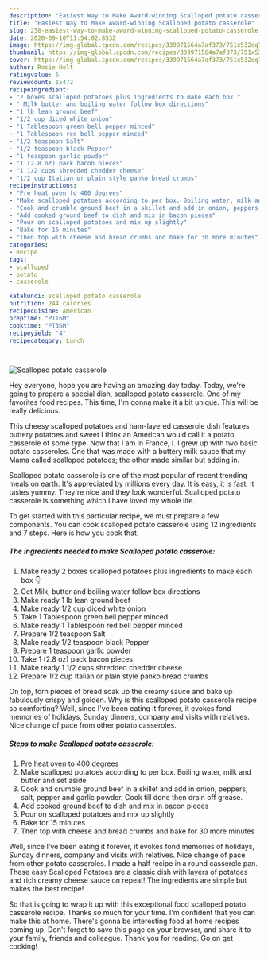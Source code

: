 ```yaml
---
description: "Easiest Way to Make Award-winning Scalloped potato casserole"
title: "Easiest Way to Make Award-winning Scalloped potato casserole"
slug: 258-easiest-way-to-make-award-winning-scalloped-potato-casserole
date: 2020-09-10T11:54:02.853Z
image: https://img-global.cpcdn.com/recipes/339971564a7af373/751x532cq70/scalloped-potato-casserole-recipe-main-photo.jpg
thumbnail: https://img-global.cpcdn.com/recipes/339971564a7af373/751x532cq70/scalloped-potato-casserole-recipe-main-photo.jpg
cover: https://img-global.cpcdn.com/recipes/339971564a7af373/751x532cq70/scalloped-potato-casserole-recipe-main-photo.jpg
author: Rosie Holt
ratingvalue: 5
reviewcount: 15472
recipeingredient:
- "2 boxes scalloped potatoes plus ingredients to make each box "
- " Milk butter and boiling water follow box directions"
- "1 lb lean ground beef"
- "1/2 cup diced white onion"
- "1 Tablespoon green bell pepper minced"
- "1 Tablespoon red bell pepper minced"
- "1/2 teaspoon Salt"
- "1/2 teaspoon black Pepper"
- "1 teaspoon garlic powder"
- "1 (2.8 oz) pack bacon pieces"
- "1 1/2 cups shredded chedder cheese"
- "1/2 cup Italian or plain style panko bread crumbs"
recipeinstructions:
- "Pre heat oven to 400 degrees"
- "Make scalloped potatoes according to per box. Boiling water, milk and butter and set aside"
- "Cook and crumble ground beef in a skillet and add in onion, peppers, salt, pepper and garlic powder. Cook till done then drain off grease."
- "Add cooked ground beef to dish and mix in bacon pieces"
- "Pour on scalloped potatoes and mix up slightly"
- "Bake for 15 minutes"
- "Then top with cheese and bread crumbs and bake for 30 more minutes"
categories:
- Recipe
tags:
- scalloped
- potato
- casserole

katakunci: scalloped potato casserole 
nutrition: 244 calories
recipecuisine: American
preptime: "PT16M"
cooktime: "PT36M"
recipeyield: "4"
recipecategory: Lunch

---
```



![Scalloped potato casserole](https://img-global.cpcdn.com/recipes/339971564a7af373/751x532cq70/scalloped-potato-casserole-recipe-main-photo.jpg)

Hey everyone, hope you are having an amazing day today. Today, we're going to prepare a special dish, scalloped potato casserole. One of my favorites food recipes. This time, I'm gonna make it a bit unique. This will be really delicious.

This cheesy scalloped potatoes and ham-layered casserole dish features buttery potatoes and sweet I think an American would call it a potato casserole of some type. Now that I am in France, I. I grew up with two basic potato casseroles. One that was made with a buttery milk sauce that my Mama called scalloped potatoes; the other made similar but adding in.

Scalloped potato casserole is one of the most popular of recent trending meals on earth. It's appreciated by millions every day. It is easy, it is fast, it tastes yummy. They're nice and they look wonderful. Scalloped potato casserole is something which I have loved my whole life.


To get started with this particular recipe, we must prepare a few components. You can cook scalloped potato casserole using 12 ingredients and 7 steps. Here is how you cook that.

<!--inarticleads1-->

##### The ingredients needed to make Scalloped potato casserole:

1. Make ready 2 boxes scalloped potatoes plus ingredients to make each box 👇
1. Get  Milk, butter and boiling water follow box directions
1. Make ready 1 lb lean ground beef
1. Make ready 1/2 cup diced white onion
1. Take 1 Tablespoon green bell pepper minced
1. Make ready 1 Tablespoon red bell pepper minced
1. Prepare 1/2 teaspoon Salt
1. Make ready 1/2 teaspoon black Pepper
1. Prepare 1 teaspoon garlic powder
1. Take 1 (2.8 oz) pack bacon pieces
1. Make ready 1 1/2 cups shredded chedder cheese
1. Prepare 1/2 cup Italian or plain style panko bread crumbs


On top, torn pieces of bread soak up the creamy sauce and bake up fabulously crispy and golden. Why is this scalloped potato casserole recipe so comforting? Well, since I&#39;ve been eating it forever, it evokes fond memories of holidays, Sunday dinners, company and visits with relatives. Nice change of pace from other potato casseroles. 

<!--inarticleads2-->

##### Steps to make Scalloped potato casserole:

1. Pre heat oven to 400 degrees
1. Make scalloped potatoes according to per box. Boiling water, milk and butter and set aside
1. Cook and crumble ground beef in a skillet and add in onion, peppers, salt, pepper and garlic powder. Cook till done then drain off grease.
1. Add cooked ground beef to dish and mix in bacon pieces
1. Pour on scalloped potatoes and mix up slightly
1. Bake for 15 minutes
1. Then top with cheese and bread crumbs and bake for 30 more minutes


Well, since I&#39;ve been eating it forever, it evokes fond memories of holidays, Sunday dinners, company and visits with relatives. Nice change of pace from other potato casseroles. I made a half recipe in a round casserole pan. These easy Scalloped Potatoes are a classic dish with layers of potatoes and rich creamy cheese sauce on repeat! The ingredients are simple but makes the best recipe! 

So that is going to wrap it up with this exceptional food scalloped potato casserole recipe. Thanks so much for your time. I'm confident that you can make this at home. There's gonna be interesting food at home recipes coming up. Don't forget to save this page on your browser, and share it to your family, friends and colleague. Thank you for reading. Go on get cooking!
